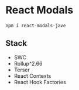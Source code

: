 # React Modals

```shell
npm i react-modals-jave
```

## Stack 

- SWC
- Rollup^2.66
- Terser
- React Contexts
- React Hook Factories

